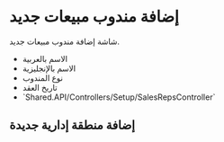 # إضافة مندوب مبيعات جديد
شاشة إضافة مندوب مبيعات جديد.
- الاسم بالعربية 
- الاسم بالإنجليزية 
- نوع المندوب  
- تاريخ العقد 
- \`Shared.API/Controllers/Setup/SalesRepsController\`
## إضافة منطقة إدارية جديدة
